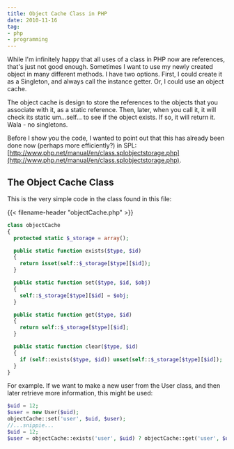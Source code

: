 ```yaml
---
title: Object Cache Class in PHP
date: 2010-11-16
tag:
- php
- programming
---
```

While I'm infinitely happy that all uses of a class in PHP now are references, that's just not good enough.  Sometimes I want to use my newly created object in many different methods.  I have two options.  First, I could create it as a Singleton, and always call the instance getter.  Or, I could use an object cache.

<!--more-->

The object cache is design to store the references to the objects that you associate with it, as a static reference.  Then, later, when you call it, it will check its static um...self... to see if the object exists.  If so, it will return it.  Wala - no singletons.

Before I show you the code, I wanted to point out that this has already been done now (perhaps more efficiently?) in SPL: [http://www.php.net/manual/en/class.splobjectstorage.php](http://www.php.net/manual/en/class.splobjectstorage.php).

## The Object Cache Class

This is the very simple code in the class found in this file:

{{< filename-header "objectCache.php" >}}
```php
class objectCache
{
  protected static $_storage = array();

  public static function exists($type, $id)
  {
    return isset(self::$_storage[$type][$id]);
  }

  public static function set($type, $id, $obj)
  {
    self::$_storage[$type][$id] = $obj;
  }

  public static function get($type, $id)
  {
    return self::$_storage[$type][$id];
  }

  public static function clear($type, $id)
  {
    if (self::exists($type, $id)) unset(self::$_storage[$type][$id]);
  }
}
```   

For example.  If we want to make a new user from the User class, and then later retrieve more information, this might be used:

```php
$uid = 12;
$user = new User($uid);
objectCache::set('user', $uid, $user);
//...snippie...
$uid = 12;
$user = objectCache::exists('user', $uid) ? objectCache::get('user', $uid) : false;
```   
